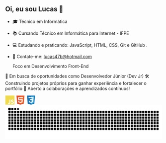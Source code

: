 ## Oi, eu sou Lucas 👋
- 🎓 Técnico em Informática
- 📚 Cursando Técnico em Informática para Internet - IFPE
- 💻 Estudando e praticando: JavaScript, HTML, CSS, Git e GitHub .
- 📧 Contate-me: lucas47b@hotmail.com
  
   Foco em Desenvolvimento Front-End

🚀 Em busca de oportunidades como Desenvolvedor Júnior (Dev Jr)
🛠️ Construindo projetos próprios para ganhar experiência e fortalecer o portfólio
📍 Aberto a colaborações e aprendizados contínuos!


<div>
   <img align="center" alt="lucas-Js" height="30" width="30" src="https://raw.githubusercontent.com/devicons/devicon/master/icons/javascript/javascript-plain.svg">
   <img align="center" alt="lucas-HTML" height="30" width="30" src="https://raw.githubusercontent.com/devicons/devicon/master/icons/html5/html5-original.svg">
  <img align="center" alt="lucas-CSS" height="30" width="30" src="https://raw.githubusercontent.com/devicons/devicon/master/icons/css3/css3-original.svg">
</div>

<picture align="center">
  <source media="(prefers-color-scheme: dark)" srcset="https://raw.githubusercontent.com/lucasspimentell/lucasspimentell/output/github-contribution-grid-snake-dark.svg">
  <source media="(prefers-color-scheme: light)" srcset="https://raw.githubusercontent.com/lucasspimentell/lucasspimentell/output/github-contribution-grid-snake-dark.svg">
  <img align="center" alt="github contribution grid snake animation" src="https://raw.githubusercontent.com/lucasspimentell/lucasspimentell/output/github-contribution-grid-snake.svg">
</picture>

